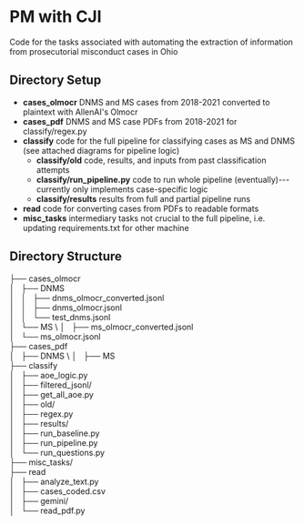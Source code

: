 # PM with CJI

Code for the tasks associated with automating the extraction of information from prosecutorial misconduct cases in Ohio


## Directory Setup 
* **cases_olmocr** DNMS and MS cases from 2018-2021 converted to plaintext with AllenAI's Olmocr
* **cases_pdf** DNMS and MS case PDFs from 2018-2021 for classify/regex.py
* **classify** code for the full pipeline for classifying cases as MS and DNMS (see attached diagrams for pipeline logic)
    * **classify/old** code, results, and inputs from past classification attempts
    * **classify/run_pipeline.py** code to run whole pipeline (eventually)---currently only implements case-specific logic
    * **classify/results** results from full and partial pipeline runs
* **read** code for converting cases from PDFs to readable formats
* **misc_tasks** intermediary tasks not crucial to the full pipeline, i.e. updating requirements.txt for other machine


## Directory Structure
├── cases_olmocr \
│   ├── DNMS \
│   │   ├── dnms_olmocr_converted.jsonl \
│   │   ├── dnms_olmocr.jsonl \
│   │   └── test_dnms.jsonl \
│   └── MS \ 
│       ├── ms_olmocr_converted.jsonl \
│       └── ms_olmocr.jsonl \
├── cases_pdf \
│   ├── DNMS \ 
│   ├── MS \
├── classify \
│   ├── aoe_logic.py \
│   ├── filtered_jsonl/ \
│   ├── get_all_aoe.py \
│   ├── old/ \
│   ├── regex.py \
│   ├── results/ \
│   ├── run_baseline.py \
│   ├── run_pipeline.py \
│   └── run_questions.py \
├── misc_tasks/ \
├── read \
│   ├── analyze_text.py \
│   ├── cases_coded.csv \
│   ├── gemini/ \
│   └── read_pdf.py
